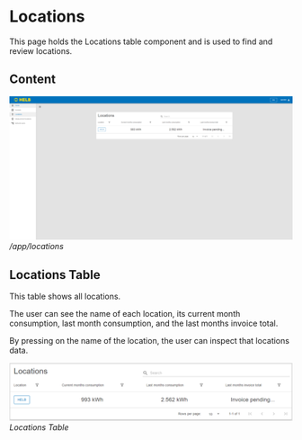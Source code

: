 # Locations

This page holds the Locations table component and is used to find and review
locations.

## Content

![ENLocationPage](../../assets/ENLocationPage.png) _/app/locations_

## Locations Table

This table shows all locations.

The user can see the name of each location, its current month consumption, last
month consumption, and the last months invoice total.

By pressing on the name of the location, the user can inspect that locations
data.

![ENLocationsTable](../../assets/ENLocationsTable.png) _Locations Table_

